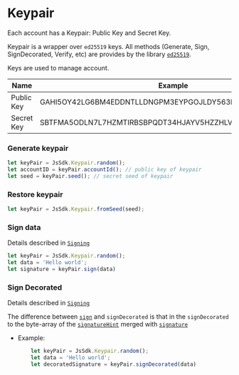 # Keypair

Each account has a Keypair: Public Key and Secret Key.

Keypair is a wrapper over `ed25519` keys. All methods (Generate, Sign, SignDecorated, Verify, etc) are provides by the library [`ed25519`](https://ed25519.cr.yp.to/).

Keys are used to manage account.

| Name       | Example                                  |
| ---------- | ---------------------------------------- |
| Public Key | GAHI5OY42LG6BM4EDDNTLLDNGPM3EYPGOJLDY563FIHUJOWJRHNHX566 |
| Secret Key | SBTFMA5ODLN7L7HZMTIRBSBPQDT34HJAYV5HZZHLVIAOVYLSDXQZ7AAU |


### Generate keypair

```javascript
let keyPair = JsSdk.Keypair.random();
let accountID = keyPair.accountId(); // public key of keypair
let seed = keyPair.seed(); // secret seed of keypair
```

### Restore keypair
```javascript
let keyPair = JsSdk.Keypair.fromSeed(seed);
```

### Sign data
Details described in [`Signing`](./sign.md)

```javascript
let keyPair = JsSdk.Keypair.random();
let data = 'Hello world';
let signature = keyPair.sign(data)
```

### Sign Decorated
Details described in [`Signing`](./sign.md)

The difference between [`sign`](#sign-data) and `signDecorated` is that in the `signDecorated` to the byte-array of the [`signatureHint`](./sign.md#types) merged with [`signature`](./sign.md#types)

- Example:

    ```javascript
        let keyPair = JsSdk.Keypair.random();
        let data = 'Hello world';
        let decoratedSignature = keyPair.signDecorated(data)
    ```